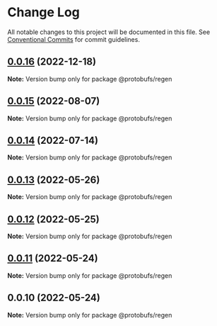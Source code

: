 # Change Log

All notable changes to this project will be documented in this file.
See [Conventional Commits](https://conventionalcommits.org) for commit guidelines.

## [0.0.16](https://github.com/cosmology-tech/proto-registry/compare/@protobufs/regen@0.0.15...@protobufs/regen@0.0.16) (2022-12-18)

**Note:** Version bump only for package @protobufs/regen





## [0.0.15](https://github.com/cosmology-tech/proto-registry/compare/@protobufs/regen@0.0.14...@protobufs/regen@0.0.15) (2022-08-07)

**Note:** Version bump only for package @protobufs/regen





## [0.0.14](https://github.com/cosmology-tech/proto-registry/compare/@protobufs/regen@0.0.13...@protobufs/regen@0.0.14) (2022-07-14)

**Note:** Version bump only for package @protobufs/regen





## [0.0.13](https://github.com/cosmology-tech/proto-registry/compare/@protobufs/regen@0.0.12...@protobufs/regen@0.0.13) (2022-05-26)

**Note:** Version bump only for package @protobufs/regen





## [0.0.12](https://github.com/cosmology-tech/proto-registry/compare/@protobufs/regen@0.0.11...@protobufs/regen@0.0.12) (2022-05-25)

**Note:** Version bump only for package @protobufs/regen





## [0.0.11](https://github.com/cosmology-tech/proto-registry/compare/@protobufs/regen@0.0.10...@protobufs/regen@0.0.11) (2022-05-24)

**Note:** Version bump only for package @protobufs/regen





## 0.0.10 (2022-05-24)

**Note:** Version bump only for package @protobufs/regen
